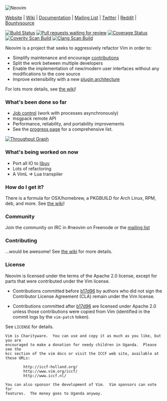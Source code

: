 ![Neovim](https://raw.githubusercontent.com/neovim/neovim.github.io/master/logos/neovim-logo.png)

[Website](http://neovim.org) |
[Wiki](https://github.com/neovim/neovim/wiki) |
[Documentation](http://neovim.org/doc) |
[Mailing List](https://groups.google.com/forum/#!forum/neovim) |
[Twitter](http://twitter.com/Neovim) |
[Reddit](http://www.reddit.com/r/neovim) |
[Bountysource](https://www.bountysource.com/teams/neovim)

[![Build Status](https://travis-ci.org/neovim/neovim.svg?branch=master)](https://travis-ci.org/neovim/neovim)
[![Pull requests waiting for review](https://badge.waffle.io/neovim/neovim.svg?label=RFC&title=RFCs)](https://waffle.io/neovim/neovim)
[![Coverage Status](https://img.shields.io/coveralls/neovim/neovim.svg)](https://coveralls.io/r/neovim/neovim)
[![Coverity Scan Build](https://scan.coverity.com/projects/2227/badge.svg)](https://scan.coverity.com/projects/2227)
[![Clang Scan Build](http://neovim.org/doc/reports/clang/badge.svg)](http://neovim.org/doc/reports/clang)

Neovim is a project that seeks to aggressively refactor Vim in order to:

- Simplify maintenance and encourage [contributions](https://github.com/neovim/neovim/wiki/Contributing)
- Split the work between multiple developers
- Enable the implementation of new/modern user interfaces without any
  modifications to the core source
- Improve extensibility with a new [plugin architecture](https://github.com/neovim/neovim/wiki/Plugin-UI-architecture)

For lots more details, see
[the wiki](https://github.com/neovim/neovim/wiki/Introduction)!

### What's been done so far

- [Job control](https://github.com/neovim/neovim/pull/475) (work with processes asynchronously)
- msgpack remote API
- Performance, reliability, and portability improvements
- See the [progress page](https://github.com/neovim/neovim/wiki/Progress) for a comprehensive list.

[![Throughput Graph](https://graphs.waffle.io/neovim/neovim/throughput.svg)](https://waffle.io/neovim/neovim/metrics)

### What's being worked on now

- Port all IO to [libuv](https://github.com/joyent/libuv/blob/master/README.md)
- Lots of refactoring
- A VimL => Lua transpiler

### How do I get it?

There is a formula for OSX/homebrew, a PKGBUILD for Arch Linux, RPM, deb, and
more. See [the wiki](https://github.com/neovim/neovim/wiki/Installing)!

### Community

Join the community on IRC in #neovim on Freenode or the [mailing list](https://groups.google.com/forum/#!forum/neovim)

### Contributing

...would be awesome! See [the wiki](https://github.com/neovim/neovim/wiki/Contributing) for more details.

### License

Neovim is licensed under the terms of the Apache 2.0 license, except for
parts that were contributed under the Vim license.

- Contributions committed before [b17d96][license-commit] by authors who did
  not sign the Contributor License Agreement (CLA) remain under the Vim license.

- Contributions committed after [b17d96][license-commit] are licensed under
  Apache 2.0 unless those contributions were copied from Vim (identified in 
  the commit logs by the `vim-patch` token).

See `LICENSE` for details.

    Vim is Charityware.  You can use and copy it as much as you like, but you are
    encouraged to make a donation for needy children in Uganda.  Please see the
    kcc section of the vim docs or visit the ICCF web site, available at these URLs:

            http://iccf-holland.org/
            http://www.vim.org/iccf/
            http://www.iccf.nl/

    You can also sponsor the development of Vim.  Vim sponsors can vote for
    features.  The money goes to Uganda anyway.

[license-commit]: https://github.com/neovim/neovim/commit/b17d9691a24099c9210289f16afb1a498a89d803

<!-- vim: set tw=80: -->
